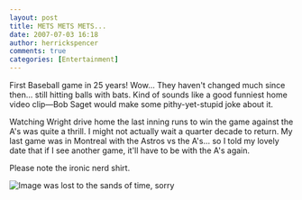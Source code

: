 ```yaml
---
layout: post
title: METS METS METS...
date: 2007-07-03 16:18
author: herrickspencer
comments: true
categories: [Entertainment]
---
```

First Baseball game in 25 years! Wow... They haven't changed much since then... still hitting balls with bats. Kind of sounds like a good funniest home video clip—Bob Saget would make some pithy-yet-stupid joke about it.

Watching Wright drive home the last inning runs to win the game against the A's was quite a thrill. I might not actually wait a quarter decade to return. My last game was in Montreal with the Astros vs the A's... so I told my lovely date that if I see another game, it'll have to be with the A's again.

Please note the ironic nerd shirt.

![Image was lost to the sands of time, sorry](http://by1.storage.msn.com/y1pquEz8HoDZDbDB3LftPcdrlTv5noT96Y5NXQqRXvxUrCVc5m13JrXHQbCM4PZEZFt-ERl3srRiV1Du79jcx1wfQ)